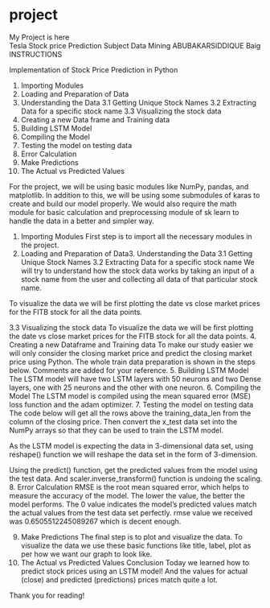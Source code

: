 # project
My Project is here  
Tesla   Stock price    Prediction
Subject
Data Mining 
ABUBAKARSIDDIQUE Baig
	INSTRUCTIONS

Implementation of Stock Price Prediction in Python
1. Importing Modules
2. Loading and Preparation of Data
3. Understanding the Data
3.1 Getting Unique Stock Names
3.2 Extracting Data for a specific stock name
3.3 Visualizing the stock data
4. Creating a new Data frame and Training data
5. Building LSTM Model
6. Compiling the Model
7. Testing the model on testing data
8. Error Calculation
9. Make Predictions
10. The Actual vs Predicted Values

For the project, we will be using basic modules like 
NumPy,
 pandas, and
 matplotlib. 
In addition to this, we will be using some submodules of karas to create and build our model properly.
We would also require the math module for basic calculation and preprocessing module of sk learn to handle the data in a better and simpler way.
1. Importing Modules
First step is to import all the necessary modules in the project.
2. Loading and Preparation of Data3. Understanding the Data
3.1 Getting Unique Stock Names
3.2 Extracting Data for a specific stock name
We will try to understand how the stock data works by taking an input of a stock name from the user and collecting all data of that particular stock name.

To visualize the data we will be first plotting the date vs close market prices for the FITB stock for all the data points.

3.3 Visualizing the stock data
To visualize the data we will be first plotting the date vs close market prices for the FITB stock for all the data points.
4. Creating a new Dataframe and Training data
To make our study easier we will only consider the closing market price and predict the closing market price using Python. The whole train data preparation is shown in the steps below. Comments are added for your reference.
5. Building LSTM Model
The LSTM model will have two LSTM layers with 50 neurons and two Dense layers, one with 25 neurons and the other with one neuron.
6. Compiling the Model
The LSTM model is compiled using the mean squared error (MSE) loss function and the adam optimizer.
7. Testing the model on testing data
The code below will get all the rows above the training_data_len from the column of the closing price. Then convert the x_test data set into the NumPy arrays so that they can be used to train the LSTM model.

As the LSTM model is expecting the data in 3-dimensional data set, using reshape() function we will reshape the data set in the form of 3-dimension.

Using the predict() function, get the predicted values from the model using the test data. And scaler.inverse_transform() function is undoing the scaling.
8. Error Calculation
RMSE is the root mean squared error, which helps to measure the accuracy of the model.
The lower the value, the better the model performs. The 0 value indicates the model’s predicted values match the actual values from the test data set perfectly.
rmse value we received was 0.6505512245089267 which is decent enough.

9. Make Predictions
The final step is to plot and visualize the data. To visualize the data we use these basic functions like title, label, plot as per how we want our graph to look like.
10. The Actual vs Predicted Values
Conclusion
Today we learned how to predict stock prices using an LSTM model! And the values for actual (close) and predicted (predictions) prices match quite a lot.

Thank you for reading!
